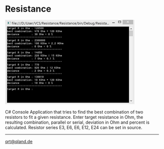 # Resistance

![Screenshot](https://github.com/qrti/Resistance/blob/master/Screenshot.png)

C# Console Application that tries to find the best combination of two resistors to fit a given resistance. 
Enter target resistance in Ohm, the resulting combination, parallel or serial, deviation in Ohm and percent is calculated.
Resistor series E3, E6, E6, E12, E24 can be set in source.

----------

[qrt@qland.de](mailto:qrt@qland.de)